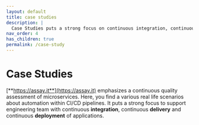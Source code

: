 ```yaml
---
layout: default
title: case studies
description: |
  Case Studies puts a strong focus on continuous integration, continuous delivery and continuous deployment of microservices.
nav_order: 4
has_children: true
permalink: /case-study
---
```


# Case Studies

[**https://assay.it**](https://assay.it) emphasizes a continuous quality assessment of microservices. Here, you find a various real life scenarios about automation within CI/CD pipelines. It puts a strong focus to support engineering team with continuous **integration**, continuous **delivery** and continuous **deployment** of applications.
